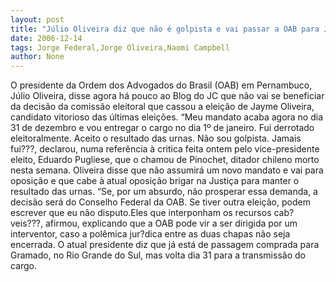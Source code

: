 ```yaml
---
layout: post
title: "Júlio Oliveira diz que não é golpista e vai passar a OAB para Jayme Asfora, conselho federal ou um interventor"
date: 2006-12-14
tags: Jorge Federal,Jorge Oliveira,Naomi Campbell
author: None
---
```

O presidente da Ordem dos Advogados do Brasil (OAB) em Pernambuco, Júlio Oliveira, disse agora há pouco ao Blog do JC que não vai se beneficiar da decisão da comissão eleitoral que cassou a eleição de Jayme Oliveira, candidato vitorioso das últimas eleições.
“Meu mandato acaba agora no dia 31 de dezembro e vou entregar o cargo no dia 1º de janeiro. Fui derrotado eleitoralmente. Aceito o resultado das urnas. Não sou golpista. Jamais fui???, declarou, numa referência à critica feita ontem pelo vice-presidente eleito, Eduardo Pugliese, que o chamou de Pinochet, ditador chileno morto nesta semana.
Oliveira disse que não assumirá um novo mandato e vai para oposição e que cabe à atual oposição brigar na Justiça para manter o resultado das urnas.
“Se, por um absurdo, não prosperar essa demanda, a decisão será do Conselho Federal da OAB. Se tiver outra eleição, podem escrever que eu não disputo.Eles que interponham os recursos cab?veis???, afirmou, explicando que a OAB pode vir a ser dirigida por um interventor, caso a polêmica jur?dica entre as duas chapas não seja encerrada.
O atual presidente diz que já está de passagem comprada para Gramado, no Rio Grande do Sul, mas volta dia 31 para a transmissão do cargo. 
